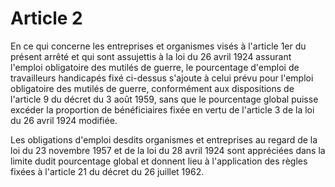 # Article 2

En ce qui concerne les entreprises et organismes visés à l'article 1er du présent arrêté et qui sont assujettis à la loi du 26 avril 1924 assurant l'emploi obligatoire des mutilés de guerre, le pourcentage d'emploi de travailleurs handicapés fixé ci-dessus s'ajoute à celui prévu pour l'emploi obligatoire des mutilés de guerre, conformément aux dispositions de l'article 9 du décret du 3 août 1959, sans que le pourcentage global puisse excéder la proportion de bénéficiaires fixée en vertu de l'article 3 de la loi du 26 avril 1924 modifiée.

Les obligations d'emploi desdits organismes et entreprises au regard de la loi du 23 novembre 1957 et de la loi du 28 avril 1924 sont appréciées dans la limite dudit pourcentage global et donnent lieu à l'application des règles fixées à l'article 21 du décret du 26 juillet 1962.
